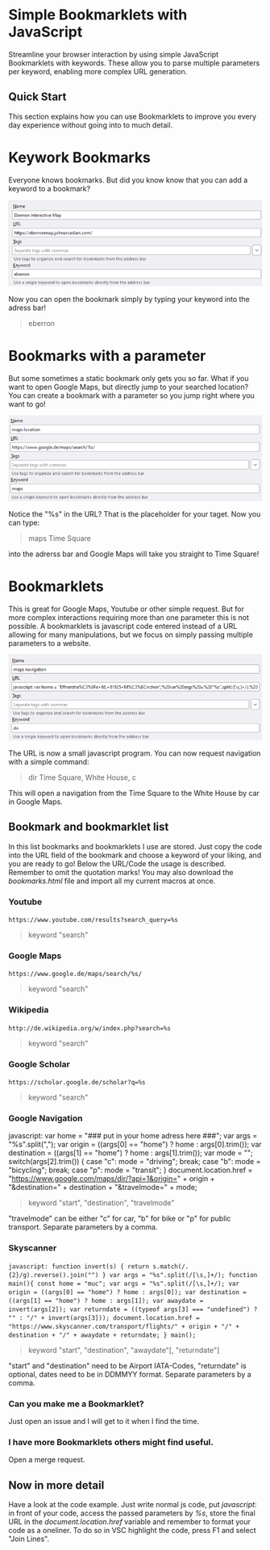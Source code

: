 # Simple Bookmarklets with JavaScript

Streamline your browser interaction by using simple JavaScript Bookmarklets with keywords. These allow you to parse multiple parameters per keyword, enabling more complex URL generation.

## Quick Start
This section explains how you can use Bookmarklets to improve you every day experience without going into to much detail.
# Keywork Bookmarks
Everyone knows bookmarks. But did you know know that you can add a keyword to a bookmark?

![](images/basic%20bookmark.png)

Now you can open the bookmark simply by typing your keyword into the adress bar!

> eberron

# Bookmarks with a parameter
But some sometimes a static bookmark only gets you so far. What if you want to open Google Maps, but directly jump to your searched location? You can create a bookmark with a parameter so you jump right where you want to go!

![](images/bookmark%20with%20param.png)

Notice the "%s" in the URL? That is the placeholder for your taget. Now you can type:

> maps Time Square

into the adrerss bar and Google Maps will take you straight to Time Square!
# Bookmarklets
This is great for Google Maps, Youtube or other simple request. But for more complex interactions requiring more than one parameter this is not possible. A bookmarklets is javascript code entered instead of a URL allowing for many manipulations, but we focus on simply passing multiple parameters to a website.

![](images/bookmarklet.png)

The URL is now a small javascript program. You can now request navigation with a simple command:

> dir Time Square, White House, c

This will open a navigation from the Time Square to the White House by car in Google Maps.
## Bookmark and bookmarklet list
In this list bookmarks and bookmarklets I use are stored. Just copy the code into the URL field of the bookmark and choose a keyword of your liking, and you are ready to go! Below the URL/Code the usage is described. Remember to omit the quotation marks! You may also download the *bookmarks.html* file and import all my current macros at once.

### Youtube
`https://www.youtube.com/results?search_query=%s`

> keyword "search"

### Google Maps
`https://www.google.de/maps/search/%s/`

> keyword "search"

### Wikipedia
`http://de.wikipedia.org/w/index.php?search=%s`

> keyword "search"

### Google Scholar

`https://scholar.google.de/scholar?q=%s`

> keyword "search"

### Google Navigation

javascript: var home = "### put in your home adress here ###"; var args = "%s".split(","); var origin = ((args[0] == "home") ? home : args[0].trim()); var destination = ((args[1] == "home") ? home : args[1].trim()); var mode = ""; switch(args[2].trim()) { case "c": mode = "driving"; break; case "b": mode = "bicycling"; break; case "p": mode = "transit"; } document.location.href = "https://www.google.com/maps/dir/?api=1&origin=" + origin + "&destination=" + destination + "&travelmode=" + mode;

> keyword "start", "destination", "travelmode"

"travelmode" can be either "c" for car, "b" for bike or "p" for public transport. Separate parameters by a comma.

### Skyscanner

`javascript: function invert(s) { return s.match(/.{2}/g).reverse().join("") } var args = "%s".split(/[\s,]+/); function main(){ const home = "muc"; var args = "%s".split(/[\s,]+/); var origin = ((args[0] == "home") ? home : args[0]); var destination = ((args[1] == "home") ? home : args[1]); var awaydate = invert(args[2]); var returndate = ((typeof args[3] === "undefined") ? "" : "/" + invert(args[3])); document.location.href = "https://www.skyscanner.com/transport/flights/" + origin + "/" + destination + "/" + awaydate + returndate; } main();`

> keyword "start", "destination", "awaydate"[, "returndate"]

"start" and "destination" need to be Airport IATA-Codes, "returndate" is optional, dates need to be in DDMMYY format. Separate parameters by a comma.

### Can you make me a Bookmarklet?
Just open an issue and I will get to it when I find the time.

### I have more Bookmarklets others might find useful.
Open a merge request.

## Now in more detail
Have a look at the code example. Just write normal js code, put *javascript:* in front of your code, access the passed parameters by *%s*, store the final URL in the *document.location.href* variable and remember to format your code as a oneliner. To do so in VSC highlight the code, press F1 and select "Join Lines".
